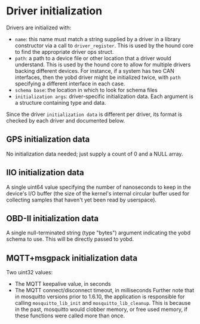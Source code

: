 # Driver initialization
Drivers are initialized with:
- `name`: this name must match a string supplied by a driver in a library
  constructor via a call to `driver_register`. This is used by the hound core to
  find the appropriate driver ops struct.
- `path`: a path to a device file or other location that a driver would
  understand. This is used by the hound core to allow for multiple drivers
  backing different devices. For instance, if a system has two CAN interfaces,
  then the yobd driver might be initialized twice, with `path` specifying a
  different interface in each case.
- `schema base`: the location in which to look for schema files
- `initialization args`: driver-specific initialization data. Each argument is a
  structure containing type and data.

Since the driver `initialization data` is different per driver, its format is
checked by each driver and documented below.

## GPS initialization data
No initialization data needed; just supply a count of 0 and a NULL array.

## IIO initialization data
A single uint64 value specifying the number of nanoseconds to keep in the
device's I/O buffer (the size of the kernel's internal circular buffer used for
collecting samples that haven't yet been read by userspace).

## OBD-II initialization data
A single null-terminated string (type "bytes") argument indicating the yobd
schema to use. This will be directly passed to yobd.

## MQTT+msgpack initialization data
Two uint32 values:
- The MQTT keepalive value, in seconds
- The MQTT connect/disconnect timeout, in milliseconds
Further note that in mosquitto versions prior to 1.6.10, the application is
responsible for calling `mosquitto_lib_init` and `mosquitto_lib_cleanup`.
This is because in the past, mosquitto would clobber memory, or free used
memory, if these functions were called more than once.
